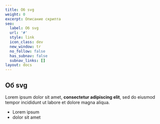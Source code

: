 ```yaml
---
title: Об svg
weight: 0
excerpt: Описание скрипта
seo:
  label: Об svg
  url: '#'
  style: link
  icon_class: dev
  new_window: tr
  no_follow: false
  has_subnav: false
  subnav_links: []
layout: docs
---
```


## Об svg

Lorem ipsum dolor sit amet, **consectetur adipiscing elit**, sed do eiusmod tempor incididunt ut labore et dolore magna aliqua.

- Lorem ipsum
- dolor sit amet
